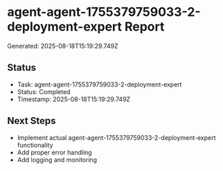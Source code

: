 # agent-agent-1755379759033-2-deployment-expert Report

Generated: 2025-08-18T15:19:29.749Z

## Status
- Task: agent-agent-1755379759033-2-deployment-expert
- Status: Completed
- Timestamp: 2025-08-18T15:19:29.749Z

## Next Steps
- Implement actual agent-agent-1755379759033-2-deployment-expert functionality
- Add proper error handling
- Add logging and monitoring
